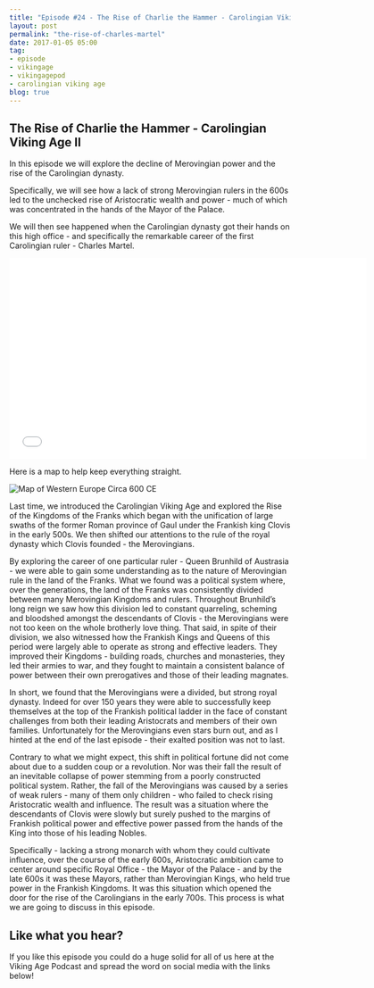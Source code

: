 ```yaml
---
title: "Episode #24 - The Rise of Charlie the Hammer - Carolingian Viking Age II"
layout: post
permalink: "the-rise-of-charles-martel"
date: 2017-01-05 05:00
tag:
- episode
- vikingage
- vikingagepod
- carolingian viking age 
blog: true
---
```


## The Rise of Charlie the Hammer - Carolingian Viking Age II

In this episode we will explore the decline of Merovingian power and the rise of the Carolingian dynasty. 

Specifically, we will see how a lack of strong Merovingian rulers in the 600s led to the unchecked rise of Aristocratic wealth and power - much of which was concentrated in the hands of the Mayor of the Palace. 

We will then see happened when the Carolingian dynasty got their hands on this high office - and specifically the remarkable career of the first Carolingian ruler - Charles Martel. 

<iframe style="border: none" src="//html5-player.libsyn.com/embed/episode/id/4960013/height/360/width/640/theme/standard/autonext/no/thumbnail/yes/autoplay/no/preload/no/no_addthis/no/direction/backward/no-cache/true/" height="360" width="640" scrolling="no"  allowfullscreen webkitallowfullscreen mozallowfullscreen oallowfullscreen msallowfullscreen></iframe>

Here is a map to help keep everything straight. 

![Map of Western Europe Circa 600 CE]({{site.url}}/assets/images/western_europe_circa_600_ep_23_map_2.png "Map of Western Europe Circa 500 CE")

Last time, we introduced the Carolingian Viking Age and explored the Rise of the Kingdoms of the Franks which began with the unification of large swaths of the former Roman province of Gaul under the Frankish king Clovis in the early 500s. We then shifted our attentions to the rule of the royal dynasty which Clovis founded - the Merovingians. 

By exploring the career of one particular ruler - Queen Brunhild of Austrasia - we were able to gain some understanding as to the nature of Merovingian rule in the land of the Franks. What we found was a political system where, over the generations, the land of the Franks was consistently divided between many Merovingian Kingdoms and rulers. Throughout Brunhild’s long reign we saw how this division led to constant quarreling, scheming and bloodshed amongst the descendants of Clovis - the Merovingians were not too keen on the whole brotherly love thing. That said, in spite of their division, we also witnessed how the Frankish Kings and Queens of this period were largely able to operate as strong and effective leaders. They improved their Kingdoms - building roads, churches and monasteries, they led their armies to war, and they fought to maintain a consistent balance of power between their own prerogatives and those of their leading magnates. 

In short, we found that the Merovingians were a divided, but strong royal dynasty. Indeed for over 150 years they were able to successfully keep themselves at the top of the Frankish political ladder in the face of constant challenges from both their leading Aristocrats and members of their own families. Unfortunately for the Merovingians even stars burn out, and as I hinted at the end of the last episode - their exalted position was not to last. 

Contrary to what we might expect, this shift in political fortune did not come about due to a sudden coup or a revolution. Nor was their fall the result of an inevitable collapse of power stemming from a poorly constructed political system. Rather, the fall of the Merovingians was caused by a series of weak rulers - many of them only children - who failed to check rising Aristocratic wealth and influence. The result was a situation where the descendants of Clovis were slowly but surely pushed to the margins of Frankish political power and effective power passed from the hands of the King into those of his leading Nobles. 

Specifically - lacking a strong monarch with whom they could cultivate influence, over the course of the early 600s, Aristocratic ambition came to center around specific Royal Office - the Mayor of the Palace - and by the late 600s it was these Mayors, rather than Merovingian Kings, who held true power in the Frankish Kingdoms. It was this situation which opened the door for the rise of the Carolingians in the early 700s. This process is what we are going to discuss in this episode. 

## Like what you hear?
If you like this episode you could do a huge solid for all of us here at the Viking Age Podcast and spread the word on social media with the links below!